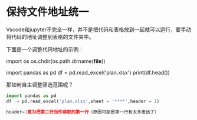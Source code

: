 # 保持文件地址统一
Vscode和jupyter不完全一样，并不是把代码和表格放到一起就可以运行，要手动将代码的地址调整到表格的文件夹中。

下面是一个调整代码地址的示例：


import os
os.chdir(os.path.dirname(__file__))

import pandas as pd
df = pd.read_excel('plan.xlsx')
print(df.head())



那如何自主调整筛选范围呢？
```python
import pandas as pd
df  = pd.read_excel('plan.xlsx',sheet = '****',header = 1)

header=1意为把第二行当作读取的第一行（原因可能是第一行有太多废话了）
